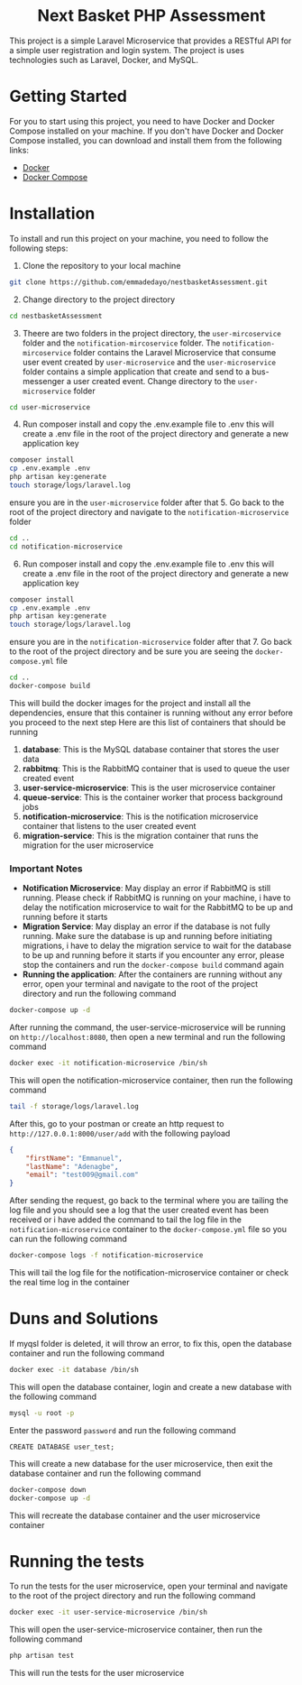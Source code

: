 # <center>Next Basket PHP Assessment</center>
This project is a simple Laravel Microservice that provides a RESTful API for a simple user registration and login system. The project is uses technologies such as Laravel, Docker, and MySQL.
# Getting Started
For you to start using this project, you need to have Docker and Docker Compose installed on your machine. If you don't have Docker and Docker Compose installed, you can download and install them from the following links:
- [Docker](https://docs.docker.com/get-docker/)
- [Docker Compose](https://docs.docker.com/compose/install/)
# Installation
To install and run this project on your machine, you need to follow the following steps:
1. Clone the repository to your local machine
```bash 
git clone https://github.com/emmadedayo/nestbasketAssessment.git
``` 
2. Change directory to the project directory
```bash
cd nestbasketAssessment
```
3. Theere are two folders in the project directory, the `user-mircoservice` folder and the `notification-mircoservice` folder. The `notification-mircoservice` folder contains the Laravel Microservice that consume user event created by `user-microservice`  and the `user-microservice` folder contains a simple application that create and send to a bus-messenger a user created event. Change directory to the `user-microservice` folder
```bash
cd user-microservice
```
4. Run composer install and copy the .env.example file to .env this will create a .env file in the root of the project directory and generate a new application key
```bash
composer install
cp .env.example .env
php artisan key:generate
touch storage/logs/laravel.log
```
ensure you are in the `user-microservice` folder after that 
5. Go back to the root of the project directory and navigate to the `notification-microservice` folder
```bash
cd ..
cd notification-microservice
```
6. Run composer install and copy the .env.example file to .env this will create a .env file in the root of the project directory and generate a new application key
```bash
composer install
cp .env.example .env
php artisan key:generate
touch storage/logs/laravel.log
```
ensure you are in the `notification-microservice` folder after that
7. Go back to the root of the project directory and be sure you are seeing the `docker-compose.yml` file
```bash
cd ..
docker-compose build
```
This will build the docker images for the project and install all the dependencies, ensure that this container is running without any error before you proceed to the next step
Here are this list of containers that should be running
1. **database**: This is the MySQL database container that stores the user data
2. **rabbitmq**: This is the RabbitMQ container that is used to queue the user created event
3. **user-service-microservice**: This is the user microservice container
4. **queue-service**: This is the container worker that process background jobs
5. **notification-microservice**: This is the notification microservice container that listens to the user created event 
6. **migration-service**: This is the migration container that runs the migration for the user microservice

### Important Notes

- **Notification Microservice**: May display an error if RabbitMQ is still running. Please check if RabbitMQ is running on your machine, i have to delay the notification microservice to wait for the RabbitMQ to be up and running before it starts
- **Migration Service**: May display an error if the database is not fully running. Make sure the database is up and running before initiating migrations, i have to delay the migration service to wait for the database to be up and running before it starts
if you encounter any error, please stop the containers and run the `docker-compose build` command again
- **Running the application**: After the containers are running without any error, open your terminal and navigate to the root of the project directory and run the following command
```bash
docker-compose up -d
```
After running the command, the user-service-microservice will be running on `http://localhost:8080`, then open a new terminal and run the following command
```bash
docker exec -it notification-microservice /bin/sh
```
This will open the notification-microservice container, then run the following command
```bash
tail -f storage/logs/laravel.log
```
After this, go to your postman or create an http request to `http://127.0.0.1:8000/user/add` with the following payload
```json
{
    "firstName": "Emmanuel",
    "lastName": "Adenagbe",
    "email": "test009@gmail.com"
}
```
After sending the request, go back to the terminal where you are tailing the log file and you should see a log that the user created event has been received or i have added the command to tail the log file in the `notification-microservice` container to the `docker-compose.yml` file so you can run the following command
```bash
docker-compose logs -f notification-microservice
```
This will tail the log file for the notification-microservice container or check the real time log in the container
# Duns and Solutions
If myqsl folder is deleted, it will throw an error, to fix this, open the database container and run the following command
```bash
docker exec -it database /bin/sh
```
This will open the database container, login and create a new database with the following command
```bash
mysql -u root -p
```
Enter the password `password` and run the following command
```root
CREATE DATABASE user_test;
```
This will create a new database for the user microservice, then exit the database container and run the following command
```bash
docker-compose down
docker-compose up -d
```
This will recreate the database container and the user microservice container

# Running the tests
To run the tests for the user microservice, open your terminal and navigate to the root of the project directory and run the following command
```bash
docker exec -it user-service-microservice /bin/sh
```
This will open the user-service-microservice container, then run the following command
```bash
php artisan test
```
This will run the tests for the user microservice


